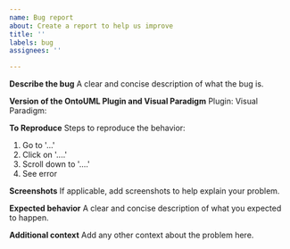 ```yaml
---
name: Bug report
about: Create a report to help us improve
title: ''
labels: bug
assignees: ''

---
```


**Describe the bug**
A clear and concise description of what the bug is.

**Version of the OntoUML Plugin and Visual Paradigm**
Plugin: 
Visual Paradigm:

**To Reproduce**
Steps to reproduce the behavior:
1. Go to '...'
2. Click on '....'
3. Scroll down to '....'
4. See error
   
**Screenshots**
If applicable, add screenshots to help explain your problem.

**Expected behavior**
A clear and concise description of what you expected to happen.

**Additional context**
Add any other context about the problem here.
